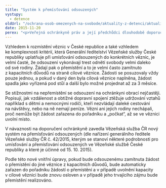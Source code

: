 ```yaml
---
title: "Systém k přemísťování odsouzených"
vystupy:
  - detence
oldUrl: "/ochrana-osob-omezenych-na-svobode/aktuality-z-detenci/aktuality-z-detenci-2015/system-k-premistovani-odsouzenych/"
date: 2015-11-20
perex: "<p>Veřejná ochránkyně práv a její předchůdci dlouhodobě doporučovali vytvořit spravedlivý a racionální systém pro vyřizování žádostí odsouzených o přemístění do jiné věznice. Nyní došlo k pokroku.</p>"
---
```


<!-- imported from the old website -->

<p>Vzhledem k rozmístění věznic v České republice a také vzhledem ke komplexnosti kritérií, která Generální ředitelství Vězeňské služby České republiky uplatňuje při umísťování odsouzených do konkrétních věznic, je velmi časté, že odsouzení vykonávají trest odnětí svobody velmi daleko od své rodiny. Žádají pak o přemístění a to je velmi často zamítnuto z kapacitních důvodů na straně cílové věznice. Žádosti se posuzovaly vždy pouze jednou, a pokud v daný den byla cílová věznice naplněna, žádost spadla jako vyřízená pod stůl a další bylo možné projednat až za 3 měsíce.</p> <p>Se stížnostmi na nepřemístění se odsouzení na ochránkyni obrací nejčastěji. Popisují, jak vzdálenost a obtížné dopravní spojení ztěžuje udržování vztahů například s dětmi a nemocnými rodiči, kteří nezvládají daleké cestování na návštěvy, nebo na ně nemají peníze. Vězni ani jejich rodiny nechápali, proč nemůže být žádost zařazena do pořadníku a „počkat“, až se ve věznici uvolní místo.</p> <p>V návaznosti na doporučení ochránkyně zavedla Vězeňská služba ČR nový systém na přemísťování odsouzených (dle nařízení generálního ředitele Vězeňské služby ČR č. 42/2015, kterým se stanoví některé podrobnosti pro umísťování a přemísťování odsouzených ve Vězeňské službě České republiky a které je účinné od 15. 10. 2015).</p><p> Podle této nové vnitřní úpravy, pokud bude odsouzenému zamítnuta žádost o přemístění do jiné věznice z kapacitních důvodů, bude automaticky zařazen do pořadníku žádostí o přemístění a v případě uvolnění kapacity v cílové věznici bude znovu osloven a v případě jeho trvajícího zájmu bude přemístění realizováno.</p>
